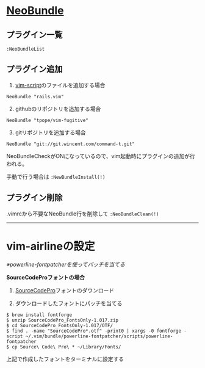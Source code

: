 # [NeoBundle](https://github.com/Shougo/neobundle.vim)

## プラグイン一覧
`:NeoBundleList`

## プラグイン追加
1. [vim-script](http://vim-scripts.org/vim/scripts.html)のファイルを追加する場合  
```vim
NeoBundle "rails.vim"
```

2. githubのリポジトリを追加する場合  
```vim
NeoBundle "tpope/vim-fugitive"
```

3. gitリポジトリを追加する場合  
```vim  
NeoBundle "git://git.wincent.com/command-t.git"
```

NeoBundleCheckがONになっているので、vim起動時にプラグインの追加が行われる。

手動で行う場合は `:NewBundleInstall(!)`

## プラグイン削除
.vimrcから不要なNeoBundle行を削除して `:NeoBundleClean(!)`

---

# vim-airlineの設定
_※powerline-fontpatcherを使ってパッチを当てる_

**SourceCodeProフォントの場合**

1. [SourceCodePro](https://store1.adobe.com/cfusion/store/html/index.cfm?store=OLS-JP&event=displayFontPackage&code=1960)フォントのダウンロード

2. ダウンロードしたフォントにパッチを当てる

```
$ brew install fontforge
$ unzip SourceCodePro_FontsOnly-1.017.zip
$ cd SourceCodePro_FontsOnly-1.017/OTF/
$ find . -name "SourceCodePro*.otf" -print0 | xargs -0 fontforge -script ~/.vim/bundle/powerline-fontpatcher/scripts/powerline-fontpatcher
$ cp Source\ Code\ Pro\ * ~/Library/Fonts/
```

上記で作成したフォントをターミナルに設定する
